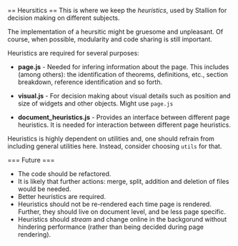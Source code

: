== Heursitics ==
This is where we keep the *heuristics*, used by Stallion for decision making on different subjects.

The implementation of a heursitic might be gruesome and unpleasant. Of course, when possible, modularity and code sharing is still important. 

Heuristics are required for several purposes:

* **page.js** - Needed for infering information about the page. This includes (among others): the identification of theorems, definitions, etc.,  section breakdown, reference identification and so forth.

* **visual.js** - For decision making about visual details such as position and size of widgets and other objects. Might use `page.js`

* **document_heuristics.js** - Provides an interface between different page heuristics. It is needed for interaction between different page heuristics.


Heuristics is highly dependent on utilities and, one should refrain from including general utilities here. Instead, consider choosing `utils` for that. 


=== Future ===
* The code should be refactored. 
* It is likely that further actions: merge, split, addition and deletion of files would be needed.
* Better heuristics are required.
* Heuristics should not be re-rendered each time page is rendered. Further, they should live on document level, and be less page specific.
* Heuristics should *stream* and change online in the backgorund without hindering performance (rather than being decided during page rendering).
